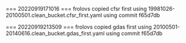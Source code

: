 === 20220919171016 ===
frolovs copied cfsr first using 19981026-20100501.clean_bucket.cfsr_first.yaml
using commit f65d7db

=== 20220919213509 ===
frolovs copied gdas first using 20100501-20140616.clean_bucket.gdas_first.yaml
using commit f65d7db


